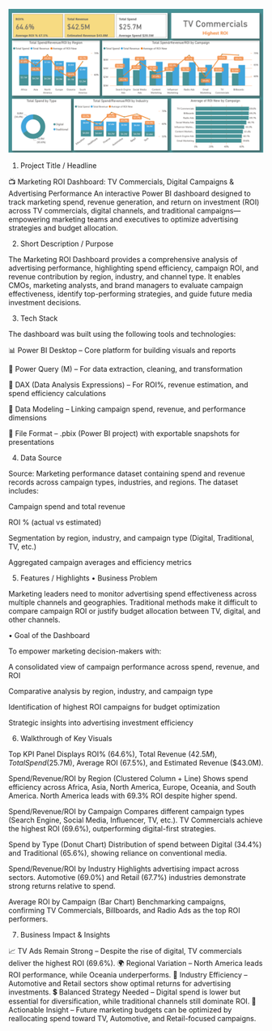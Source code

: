 ![Preview](https://github.com/d28006/Marketing-and-Digital-Analytics/blob/main/Snapshot%20of%20Dashboard.PNG)

1. Project Title / Headline

📺 Marketing ROI Dashboard: TV Commercials, Digital Campaigns & Advertising Performance
An interactive Power BI dashboard designed to track marketing spend, revenue generation, and return on investment (ROI) across TV commercials, digital channels, and traditional campaigns—empowering marketing teams and executives to optimize advertising strategies and budget allocation.

2. Short Description / Purpose

The Marketing ROI Dashboard provides a comprehensive analysis of advertising performance, highlighting spend efficiency, campaign ROI, and revenue contribution by region, industry, and channel type. It enables CMOs, marketing analysts, and brand managers to evaluate campaign effectiveness, identify top-performing strategies, and guide future media investment decisions.

3. Tech Stack

The dashboard was built using the following tools and technologies:

📊 Power BI Desktop – Core platform for building visuals and reports

🔄 Power Query (M) – For data extraction, cleaning, and transformation

🧠 DAX (Data Analysis Expressions) – For ROI%, revenue estimation, and spend efficiency calculations

🧩 Data Modeling – Linking campaign spend, revenue, and performance dimensions

📁 File Format – .pbix (Power BI project) with exportable snapshots for presentations

4. Data Source

Source: Marketing performance dataset containing spend and revenue records across campaign types, industries, and regions.
The dataset includes:

Campaign spend and total revenue

ROI % (actual vs estimated)

Segmentation by region, industry, and campaign type (Digital, Traditional, TV, etc.)

Aggregated campaign averages and efficiency metrics

5. Features / Highlights
• Business Problem

Marketing leaders need to monitor advertising spend effectiveness across multiple channels and geographies. Traditional methods make it difficult to compare campaign ROI or justify budget allocation between TV, digital, and other channels.

• Goal of the Dashboard

To empower marketing decision-makers with:

A consolidated view of campaign performance across spend, revenue, and ROI

Comparative analysis by region, industry, and campaign type

Identification of highest ROI campaigns for budget optimization

Strategic insights into advertising investment efficiency

6. Walkthrough of Key Visuals

Top KPI Panel
Displays ROI% (64.6%), Total Revenue ($42.5M), Total Spend ($25.7M), Average ROI (67.5%), and Estimated Revenue ($43.0M).

Spend/Revenue/ROI by Region (Clustered Column + Line)
Shows spend efficiency across Africa, Asia, North America, Europe, Oceania, and South America. North America leads with 69.3% ROI despite higher spend.

Spend/Revenue/ROI by Campaign
Compares different campaign types (Search Engine, Social Media, Influencer, TV, etc.). TV Commercials achieve the highest ROI (69.6%), outperforming digital-first strategies.

Spend by Type (Donut Chart)
Distribution of spend between Digital (34.4%) and Traditional (65.6%), showing reliance on conventional media.

Spend/Revenue/ROI by Industry
Highlights advertising impact across sectors. Automotive (69.0%) and Retail (67.7%) industries demonstrate strong returns relative to spend.

Average ROI by Campaign (Bar Chart)
Benchmarking campaigns, confirming TV Commercials, Billboards, and Radio Ads as the top ROI performers.

7. Business Impact & Insights

📈 TV Ads Remain Strong – Despite the rise of digital, TV commercials deliver the highest ROI (69.6%).
🌍 Regional Variation – North America leads ROI performance, while Oceania underperforms.
💼 Industry Efficiency – Automotive and Retail sectors show optimal returns for advertising investments.
💲 Balanced Strategy Needed – Digital spend is lower but essential for diversification, while traditional channels still dominate ROI.
🎯 Actionable Insight – Future marketing budgets can be optimized by reallocating spend toward TV, Automotive, and Retail-focused campaigns.
